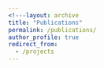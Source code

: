 ```yaml
---
<!---layout: archive
title: "Publications"
permalink: /publications/
author_profile: true
redirect_from:
  - /projects
---
```


